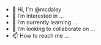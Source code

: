 - 👋 Hi, I’m @mcdaley
- 👀 I’m interested in ...
- 🌱 I’m currently learning ...
- 💞️ I’m looking to collaborate on ...
- 📫 How to reach me ...

<!---
mcdaley/mcdaley is a ✨ special ✨ repository because its `README.md` (this file) appears on your GitHub profile.
You can click the Preview link to take a look at your changes.
--->
